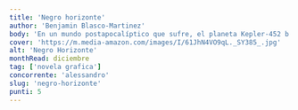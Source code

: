 ```yaml
---
title: 'Negro horizonte'
author: 'Benjamin Blasco-Martinez'
body: 'En un mundo postapocalíptico que sufre, el planeta Kepler-452 b es de gran interés para el ejército. Todos los intentos de cruzar su muro terminaron en amargos fracasos. Pero, ¿qué hay detrás de esta pantalla negra de la que ninguno de los soldados ha regresado jamás?'
cover: 'https://m.media-amazon.com/images/I/61JhN4VO9qL._SY385_.jpg'
alt: 'Negro Horizonte'
monthRead: diciembre
tag: ['novela grafica']
concorrente: 'alessandro'
slug: 'negro-horizonte'
punti: 5
---
```

